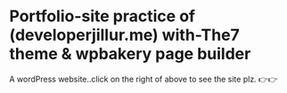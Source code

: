 # Portfolio-site practice of (developerjillur.me) with-The7 theme & wpbakery page builder
A wordPress website..click on the right of above to see the site plz. 👉👉

